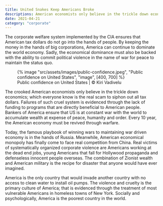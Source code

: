 ```yaml
---
title: United Snakes Keep Americans Broke
descriptions: American economists only believe in the trickle down economics; which everyone know is the real scam to siphon out tax dollars
date: 2021-04-21
category: "corporate"
---
```


The corporate welfare system implemented by the CIA ensures that American tax dollars do not go into the hands of people. By keeping the money in the hands of big corporations, America can continue to dominate the world economy. Sadly, the economical dominance must also be backed with the ability to commit political violence in the name of war for peace to maintain the status quo.

<!-- excerpt -->

<figure>
{% image "src/assets/images/public-confidence.jpeg", "Public confidence on United States", "image", [400, 700] %}
<figcaption>Public confidence on United States | © Kiri Vadivelu</figcaption>
</figure>

The crooked American economists only believe in the trickle down economics; which everyone know is the real scam to siphon out all tax dollars. Failures of such cruel system is evidenced through the lack of funding to programs that are directly beneficial to American people. Bankers of America ensure that US is at constant war with the world to accumulate wealth at expense of peace, humanity and order. Every 10 year, the American economy must be revived through warfare.

Today, the famous playbook of winning wars to maintaining war driven economy is in the hands of Russia. Meanwhile, American economical monopoly has finally come to face real competition from China. Real victims of systematically organized corporate violence are Americans working at the dead end jobs, young Americans that fall for Hollywood propaganda and defenseless innocent people overseas. The combination of Zionist wealth and American military is the recipe for disaster that anyone would have ever imagined.

America is the only country that would invade another country with no access to clean water to install oil pumps. The violence and cruelty is the primary culture of America; that is evidenced through the treatment of most vulnerable Americans in homeless towns of New York. Socially and psychologically, America is the poorest country in the world.
